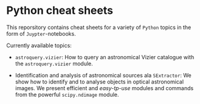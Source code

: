 # Python cheat sheets

This reporsitory contains cheat sheets for a variety of `Python` topics in the
form of `Juypter`-notebooks.

Currently available topics:

- `astroquery.vizier`: How to query an astronomical Vizier catalogue with the
  `astroquery.vizier` module.

- Identification and analysis of astronomical sources ala `SExtractor`: We show how to identify and to analyse objects in optical astronomical images. We present efficient and *easy-tp-use* modules and commands from the powerful `scipy.ndimage` module.
